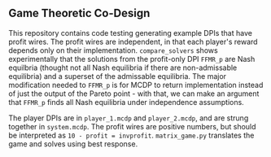 ## Game Theoretic Co-Design

This repository contains code testing generating example DPIs that have profit wires. The profit wires are independent, in that each player's reward depends only on their implementation. `compare_solvers` shows experimentally that the solutions from the profit-only DPI `FFMR_p` are Nash equilbria (thought not all Nash equilibria if there are non-admissable equilibria) and a superset of the admissable equilibria. The major modification needed to `FFMR_p` is for MCDP to return implementation instead of just the output of the Pareto point - with that, we can make an argument that `FFMR_p` finds all Nash equilibria under independence assumptions.

The player DPIs are in `player_1.mcdp` and `player_2.mcdp`, and are strung together in `system.mcdp`. The profit wires are positive numbers, but should be interpreted as `10 - profit = invprofit`. `matrix_game.py` translates the game and solves using best response.